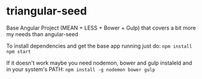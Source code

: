 # triangular-seed
Base Angular Project (MEAN + LESS + Bower + Gulp) that covers a bit more my needs than angular-seed

To install dependencies and get the base app running just do:
`npm install`
`npm start`

If it doesn't work maybe you need nodemon, bower and gulp instaleld and in your system's PATH:
`npm install -g nodemon bower gulp`
